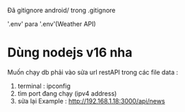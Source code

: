 Đã gitignore android/ trong .gitignore

'.env' para '.env'(Weather API)
# Dùng nodejs v16 nha


Muốn chạy db phải vào sửa url restAPI trong các file data :
1. terminal : ipconfig
2. tìm port đang chạy (ipv4 address)
3. sửa lại
Example : http://192.168.1.18:3000/api/news

